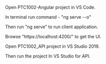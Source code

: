 Open PTC1002-Angular project in VS Code.

In terminal run command - "ng serve --o"

Then run "ng serve" to run client application.

Browse "https://localhost:4200/" to get the UI.

Open PTC1002_API project in VS Studio 2019.

Then run the project In VS Studio for API.

